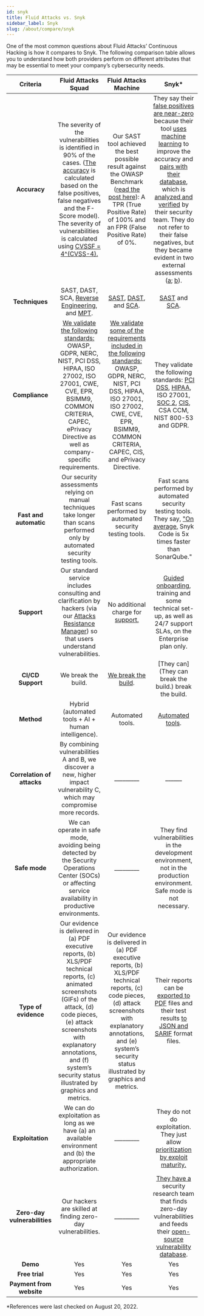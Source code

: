```yaml
---
id: snyk
title: Fluid Attacks vs. Snyk
sidebar_label: Snyk
slug: /about/compare/snyk
---
```


One of the most common questions about
Fluid Attacks’ Continuous Hacking is
how it compares to Snyk.
The following comparison table allows
you to understand how both providers perform
on different attributes that may be essential
to meet your company’s cybersecurity needs.

|         **Criteria**         |                                                                                                                                               **Fluid Attacks  Squad**                                                                                                                                              |                                                                                                                            **Fluid Attacks Machine**                                                                                                                           |                                                                                                                                                                                                                                                                                                                                                                                                                                                       **Snyk***                                                                                                                                                                                                                                                                                                                                                                                                                                                       |
|:----------------------------:|:-------------------------------------------------------------------------------------------------------------------------------------------------------------------------------------------------------------------------------------------------------------------------------------------------------------------:|:------------------------------------------------------------------------------------------------------------------------------------------------------------------------------------------------------------------------------------------------------------------------------:|:---------------------------------------------------------------------------------------------------------------------------------------------------------------------------------------------------------------------------------------------------------------------------------------------------------------------------------------------------------------------------------------------------------------------------------------------------------------------------------------------------------------------------------------------------------------------------------------------------------------------------------------------------------------------------------------------------------------------------------------------------------------------------------------------------------------------------------------------------------------------------------------------------------------------:|
| **Accuracy**                 | The severity of the vulnerabilities is  identified in 90% of the cases. ([The  accuracy](/about/sla/accuracy/) is calculated based on the false  positives, false negatives and the F-Score  model). The severity of vulnerabilities is  calculated using [CVSSF = 4^(CVSS-4).](/about/faq/#adjustment-by-severity) | Our SAST tool achieved the best possible  result against the OWASP Benchmark  ([read the post here](https://fluidattacks.com/blog/owasp-benchmark-fluid-attacks/)): A TPR (True Positive  Rate) of 100% and an FPR (False Positive  Rate) of 0%.                               | They say their [false positives are near-zero](https://docs.snyk.io/products/snyk-code)  because their tool [uses machine learning](https://docs.snyk.io/products/snyk-code/introducing-snyk-code/key-features/ai-engine)  to improve the accuracy and [pairs with their database](https://ntnuopen.ntnu.no/ntnu-xmlui/bitstream/handle/11250/3004580/no.ntnu:inspera:106261571:112575862.pdf?sequence=1),  which is [analyzed and verified](https://docs.snyk.io/features/fixing-and-prioritizing-issues/starting-to-fix-vulnerabilities/using-the-snyk-vulnerability-database)  by their security team. They do not refer to their false negatives, but they became evident in two external assessments  ([a](https://ntnuopen.ntnu.no/ntnu-xmlui/bitstream/handle/11250/3004580/no.ntnu:inspera:106261571:112575862.pdf?sequence=1); [b](https://mergebase.com/blog/scanning-net-and-nuget-for-vulnerabilities/)). |
| **Techniques**               | SAST, DAST, SCA, [Reverse Engineering](https://fluidattacks.com/categories/re/), and [MPT](https://fluidattacks.com/categories/re/).                                                                                                                                                                                 | [SAST](https://fluidattacks.com/categories/sast/), [DAST](https://fluidattacks.com/categories/sast/),  and [SCA](https://fluidattacks.com/categories/sca/).                                                                                                                     | [SAST](https://snyk.io/product/snyk-code/) and [SCA](https://snyk.io/product/open-source-security-management/).                                                                                                                                                                                                                                                                                                                                                                                                                                                                                                                                                                                                                                                                                                                                                                                                       |
| **Compliance**               | [We validate the following standards:](https://docs.fluidattacks.com/criteria/compliance/)  OWASP, GDPR, NERC, NIST, PCI DSS,  HIPAA, ISO 27002, ISO 27001, CWE, CVE,  EPR, BSIMM9, COMMON CRITERIA,  CAPEC, ePrivacy Directive as well as  company-specific requirements.                                          | [We validate some of the requirements  included in the following standards:](https://docs.fluidattacks.com/criteria/compliance/) OWASP, GDPR, NERC, NIST, PCI DSS,  HIPAA, ISO 27001, ISO 27002, CWE, CVE,  EPR, BSIMM9, COMMON CRITERIA,  CAPEC, CIS, and ePrivacy Directive. | They validate the following standards: [PCI DSS](https://snyk.io/lp/pci-compliance/), [HIPAA](https://snyk.io/blog/snyk-code-review-2021/),  ISO 27001, [SOC 2](https://snyk.io/series/cloud-security/), [CIS](https://www.g2.com/products/fugue/reviews), CSA CCM, NIST 800-53 and GDPR.                                                                                                                                                                                                                                                                                                                                                                                                                                                                                                                                                                                                                             |
| **Fast and automatic**       | Our security assessments relying on manual techniques take longer than scans performed only by automated security testing tools.                                                                                                                                                                                    | Fast scans performed by automated security testing tools.                                                                                                                                                                                                                      | Fast scans performed by automated security testing tools. They say,  ["On average,](https://snyk.io/blog/sast-tools-speed-comparison-snyk-code-sonarqube-lgtm/) Snyk Code is 5x times faster than SonarQube."                                                                                                                                                                                                                                                                                                                                                                                                                                                                                                                                                                                                                                                                                                         |
| **Support**                  | Our standard service includes consulting  and clarification by hackers (via our  [Attacks Resistance Manager](https://docs.fluidattacks.com/machine/web/arm)) so that users  understand vulnerabilities.                                                                                                            | No additional charge for [support.](/machine/web/support/live-chat)                                                                                                                                                                                                            | [Guided onboarding](https://snyk.io/plans/), training and some technical set-up, as well as 24/7 support SLAs, on the Enterprise plan only.                                                                                                                                                                                                                                                                                                                                                                                                                                                                                                                                                                                                                                                                                                                                                                           |
| **CI/CD Support**            | We break the build.                                                                                                                                                                                                                                                                                                  | [We break the build](https://fluidattacks.com/solutions/devsecops/).                                                                                                                                                                                                            | [They can](They can break the build.) break the build.                                                                                                                                                                                                                                                                                                                                                                                                                                                                                                                                                                                                                                                                                                                                                                                                                                                                |
| **Method**                   | Hybrid (automated tools + AI + human   intelligence).                                                                                                                                                                                                                                                               | Automated tools.                                                                                                                                                                                                                                                               | [Automated tools](https://docs.snyk.io/#explore-snyk-products).                                                                                                                                                                                                                                                                                                                                                                                                                                                                                                                                                                                                                                                                                                                                                                                                                                                        |
| **Correlation of attacks**   | By combining vulnerabilities A and B, we   discover a new, higher impact   vulnerability C, which may compromise   more records.                                                                                                                                                                                    | _________                                                                                                                                                                                                                                                                      | ______                                                                                                                                                                                                                                                                                                                                                                                                                                                                                                                                                                                                                                                                                                                                                                                                                                                                                                                |
| **Safe mode**                | We can operate in safe mode, avoiding   being detected by the Security   Operations Center (SOCs) or affecting   service availability in productive   environments.                                                                                                                                                 | _________                                                                                                                                                                                                                                                                      | They find vulnerabilities in the development environment, not in the production environment. Safe mode is not necessary.                                                                                                                                                                                                                                                                                                                                                                                                                                                                                                                                                                                                                                                                                                                                                                                              |
| **Type of evidence**         | Our evidence is delivered in (a) PDF   executive reports, (b) XLS/PDF technical   reports, (c) animated screenshots (GIFs)   of the attack, (d) code pieces, (e) attack   screenshots with explanatory annotations,   and (f) system’s security status illustrated   by graphics and metrics.                       | Our evidence is delivered in (a) PDF executive reports, (b) XLS/PDF technical reports, (c) code pieces, (d) attack screenshots with explanatory annotations, and (e) system’s security status illustrated by graphics and metrics.                                             | Their reports can be [exported to PDF](https://support.snyk.io/hc/en-us/articles/360020016277-How-do-I-export-a-report-from-Snyk-) files and their test results [to JSON and SARIF](https://docs.snyk.io/products/snyk-code/cli-for-snyk-code/working-with-the-snyk-code-cli-results/exporting-the-test-results-to-a-json-or-sarif-file) format files.                                                                                                                                                                                                                                                                                                                                                                                                                                                                                                                                                                |
| **Exploitation**             | We can do exploitation as long as we   have (a) an available environment and   (b) the appropriate authorization.                                                                                                                                                                                                    | _________                                                                                                                                                                                                                                                                      | They do not do exploitation. They just allow [prioritization by exploit maturity.](https://docs.snyk.io/features/fixing-and-prioritizing-issues/issue-management/evaluating-and-prioritizing-vulnerabilities)                                                                                                                                                                                                                                                                                                                                                                                                                                                                                                                                                                                                                                                                                                         |
| **Zero-day vulnerabilities** | Our hackers are skilled at finding   zero-day vulnerabilities.                                                                                                                                                                                                                                                      | _________                                                                                                                                                                                                                                                                      | [They have a](https://snyk.io/snyk-intelligence-security/) security research team that finds zero-day vulnerabilities and feeds their [open-source vulnerability database](https://security.snyk.io/).                                                                                                                                                                                                                                                                                                                                                                                                                                                                                                                                                                                                                                                                                                                |
| **Demo**                     | Yes                                                                                                                                                                                                                                                                                                                 | Yes                                                                                                                                                                                                                                                                            | Yes                                                                                                                                                                                                                                                                                                                                                                                                                                                                                                                                                                                                                                                                                                                                                                                                                                                                                                                   |
| **Free trial**               | Yes                                                                                                                                                                                                                                                                                                                 | Yes                                                                                                                                                                                                                                                                            | Yes                                                                                                                                                                                                                                                                                                                                                                                                                                                                                                                                                                                                                                                                                                                                                                                                                                                                                                                   |
| **Payment from website**     | Yes                                                                                                                                                                                                                                                                                                                 | Yes                                                                                                                                                                                                                                                                            | Yes                                                                                                                                                                                                                                                                                                                                                                                                                                                                                                                                                                                                                                                                                                                                                                                                                                                                                                                   |

*References were last checked on August 20, 2022.
